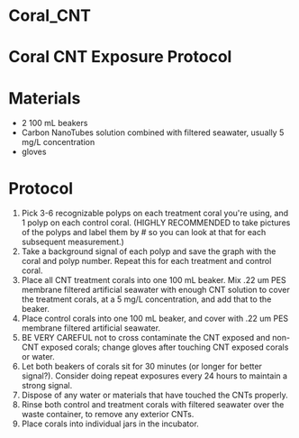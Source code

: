 # Coral_CNT

# Coral CNT Exposure Protocol

# Materials
- 2 100 mL beakers
- Carbon NanoTubes solution combined with filtered seawater, usually 5 mg/L concentration
- gloves

# Protocol
1. Pick 3-6 recognizable polyps on each treatment coral you're using, and 1 polyp on each control coral. (HIGHLY RECOMMENDED to take pictures of the polyps and label them by # so you can look at that for each subsequent measurement.)
2. Take a background signal of each polyp and save the graph with the coral and polyp number. Repeat this for each treatment and control coral.
3. Place all CNT treatment corals into one 100 mL beaker. Mix .22 um PES membrane filtered artificial seawater with enough CNT solution to cover the treatment corals, at a 5 mg/L concentration, and add that to the beaker.
4. Place control corals into one 100 mL beaker, and cover with .22 um PES membrane filtered artificial seawater.
5. BE VERY CAREFUL not to cross contaminate the CNT exposed and non-CNT exposed corals; change gloves after touching CNT exposed corals or water.
6. Let both beakers of corals sit for 30 minutes (or longer for better signal?). Consider doing repeat exposures every 24 hours to maintain a strong signal.
7. Dispose of any water or materials that have touched the CNTs properly.
8. Rinse both control and treatment corals with filtered seawater over the waste container, to remove any exterior CNTs.
9. Place corals into individual jars in the incubator.
